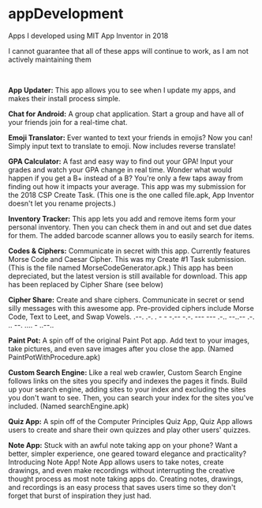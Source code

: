 # appDevelopment
Apps I developed using MIT App Inventor in 2018

I cannot guarantee that all of these apps will continue to work, as I am not actively maintaining them

<br>

**App Updater:** This app allows you to see when I update my apps, and makes their install process simple.
 
**Chat for Android:** A group chat application. Start a group and have all of your friends join for a real-time chat.

**Emoji Translator:** Ever wanted to text your friends in emojis? Now you can! Simply input text to translate to emoji. Now includes reverse translate!

**GPA Calculator:** A fast and easy way to find out your GPA! Input your grades and watch your GPA change in real time. Wonder what would happen if you get a B+ instead of a B? You're only a few taps away from finding out how it impacts your average. This app was my submission for the 2018 CSP Create Task. (This one is the one called file.apk, App Inventor doesn't let you rename projects.)

**Inventory Tracker:** This app lets you add and remove items form your personal inventory. Then you can check them in and out and set due dates for them. The added barcode scanner allows you to easily search for items.

**Codes & Ciphers:** Communicate in secret with this app. Currently features Morse Code and Caesar Cipher. This was my Create #1 Task submission. (This is the file named MorseCodeGenerator.apk.) This app has been depreciated, but the latest version is still available for download. This app has been replaced by Cipher Share (see below)

**Cipher Share:** Create and share ciphers. Communicate in secret or send silly messages with this awesome app. Pre-provided ciphers include Morse Code, Text to Leet, and Swap Vowels.    .--. .-. . - - -.--  -.-. --- --- .-.. --..--  .-. .. --. .... - ..--..

**Paint Pot:** A spin off of the original Paint Pot app. Add text to your images, take pictures, and even save images after you close the app. (Named PaintPotWithProcedure.apk)

**Custom Search Engine:** Like a real web crawler, Custom Search Engine follows links on the sites you specify and indexes the pages it finds. Build up your search engine, adding sites to your index and excluding the sites you don't want to see. Then, you can search your index for the sites you've included. (Named searchEngine.apk)

**Quiz App:** A spin off of the Computer Principles Quiz App, Quiz App allows users to create and share their own quizzes and play other users' quizzes.

**Note App:** Stuck with an awful note taking app on your phone? Want a better, simpler experience, one geared toward elegance and practicality? Introducing Note App! Note App allows users to take notes, create drawings, and even make recordings without interrupting the creative thought process as most note taking apps do. Creating notes, drawings, and recordings is an easy process that saves users time so they don't forget that burst of inspiration they just had.
